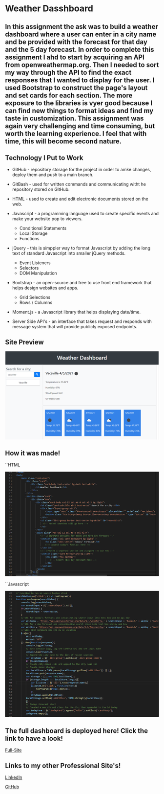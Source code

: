 # Weather Dasshboard

## In this assignment the ask was to build a weather dashboard where a user can enter in a city name and be provided with the forecast for that day and the 5 day forecast. In order to complete this assignment I ahd to start by acquiring an API from openweathermap.org. Then I needed to sort my way through the API to find the exact responses that I wanted to display for the user. I used Bootstrap to construct the page's layout and set cards for each section. The more exposure to the libraries is vyer good because I can find new things to format ideas and find my taste in customization. This assignment was again very challenging and time consuming, but worth the learning experience. I feel that with time, this will become second nature.



## Technology I Put to Work
- GitHub - repository storage for the project in order to amke changes, deploy them and push to a main branch. 

- GitBash - used for written commands and communicating witht he repository stored on GitHub.

- HTML - used to create and edit electronic documents stored on the web.

- Javascript - a programming language used to create specific events and make your website pop to viewers.
    - Conditional Statements
    - Local Storage
    - Functions

- jQuery - this is simppler way to format Javascript by adding the long text of standard Javascript into smaller jQuery methods.
    - Event Listeners
    - Selectors
    - DOM Manipulation

- Bootstrap - an open-source and free to use front end framework that helps design websites and apps.
    - Grid Selections
    - Rows / Columns

- Moment.js - a Javascript library that helps displaying date/time.

- Server Side API's - an interface that takes request and responds with message system that will provide publicly exposed endpoints.


## Site Preview

![Site](assets/images/websitesneakpeek.PNG)



## How it was made!
``HTML

![Code-Snippet](assets/images/htmlsnippet.PNG)



``Javascript

![Code-Snippet](assets/images/javascriptsnippet.PNG)





## The full dashboard is deployed here! Click the link to have a look!

[Full-Site](https://dnovelli1.github.io/weatherdashboard/)

## Links to my other Professional Site's!

[LinkedIn](https://www.linkedin.com/in/david-jacob-novelli/)

[GitHub](https://github.com/dnovelli1)
